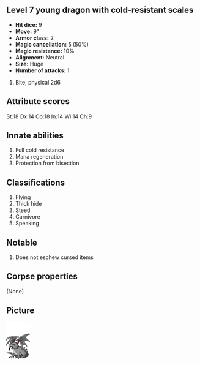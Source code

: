 ## Level 7 young dragon with cold-resistant scales
- **Hit dice:** 9
- **Move:** 9"
- **Armor class:** 2
- **Magic cancellation:** 5 (50%)
- **Magic resistance:** 10%
- **Alignment:** Neutral
- **Size:** Huge
- **Number of attacks:** 1
1. Bite, physical 2d6
## Attribute scores
St:18 Dx:14 Co:18 In:14 Wi:14 Ch:9
## Innate abilities
1. Full cold resistance
2. Mana regeneration
3. Protection from bisection
## Classifications
1. Flying
2. Thick hide
3. Steed
4. Carnivore
5. Speaking
## Notable
1. Does not eschew cursed items
## Corpse properties
(None)
## Picture
![White dragon hatchling](https://github.com/hyvanmielenpelit/GnollHackTileSet/blob/main/Monsters/white_dragon_hatchling/white_dragon_hatchling.png)
